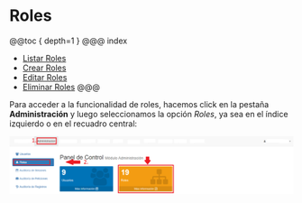 # Roles
@@toc { depth=1 }
@@@ index
* [Listar Roles](listar_roles.md)
* [Crear Roles](crear_roles.md)
* [Editar Roles](editar_roles.md)
* [Eliminar Roles](eliminar_roles.md)
@@@

Para acceder a la funcionalidad de roles, hacemos click en la pestaña **Administración** y luego seleccionamos la opción *Roles*, ya sea en el índice izquierdo o en el recuadro central:

![Acceso_usuarios](img/acceso_roles.png)
